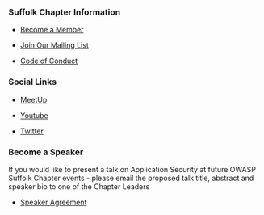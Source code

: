 ### Suffolk Chapter Information

* [Become a Member](https://www.owasp.org/index.php/Membership)

* [Join Our Mailing List](https://groups.google.com/a/owasp.org/forum/#!forum/suffolk-chapter)

* [Code of Conduct](https://www.owasp.org/index.php/Governance/Conference_Policies)

### Social Links

* [MeetUp](https://www.meetup.com/OWASP-Suffolk-Chapter/)

* [Youtube](https://www.youtube.com/channel/UCGU_bGraZZZc37pQytdaH6w)
 
* [Twitter](https://twitter.com/owaspsuffolk)
 
### Become a Speaker

If you would like to present a talk on Application Security at future OWASP Suffolk Chapter events - please email the proposed talk title, abstract and 
speaker bio to one of the Chapter Leaders

* [Speaker Agreement](https://www.owasp.org/index.php/Speaker_Agreement)
